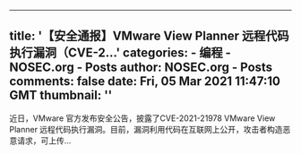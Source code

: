 
---
title: '【安全通报】VMware View Planner 远程代码执行漏洞（CVE-2...'
categories: 
    - 编程
    - NOSEC.org - Posts
author: NOSEC.org - Posts
comments: false
date: Fri, 05 Mar 2021 11:47:10 GMT
thumbnail: ''
---

<div>   
近日，VMware 官方发布安全公告，披露了CVE-2021-21978 VMware View Planner 远程代码执行漏洞。目前，漏洞利用代码在互联网上公开，攻击者构造恶意请求，可上传...  
</div>
            